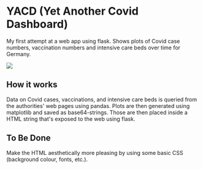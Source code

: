 # YACD (Yet Another Covid Dashboard)
My first attempt at a web app using flask. Shows plots of Covid case numbers, vaccination numbers and intensive care beds over time for Germany.

![](https://github.com/Ma-Fi-94/YACD/blob/main/screen.png)

## How it works
Data on Covid cases, vaccinations, and intensive care beds is queried from the authorities' web pages using pandas. Plots are then generated using matplotlib and saved as base64-strings. Those are then placed inside a HTML string that's exposed to the web using flask.

## To Be Done
Make the HTML aesthetically more pleasing by using some basic CSS (background colour, fonts, etc.).
